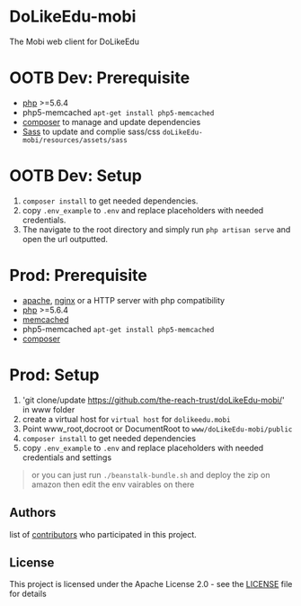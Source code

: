  DoLikeEdu-mobi
======
The Mobi web client for DoLikeEdu

OOTB Dev: Prerequisite
======
- [php] >=5.6.4
- php5-memcached `apt-get install php5-memcached`
- [composer] to manage and update dependencies
- [Sass] to update and complie sass/css `doLikeEdu-mobi/resources/assets/sass`

OOTB Dev: Setup
======
1. `composer install` to get needed dependencies.
2. copy `.env_example` to `.env` and replace placeholders with needed credentials.
3. The navigate to the root directory and simply run `php artisan serve` and open the url outputted.

Prod: Prerequisite
======
- [apache], [nginx] or a HTTP server with php compatibility
- [php] >=5.6.4
- [memcached]
- php5-memcached `apt-get install php5-memcached`
- [composer]

Prod: Setup
======
1. 'git clone/update https://github.com/the-reach-trust/doLikeEdu-mobi/' in www folder
2. create a virtual host for `virtual host` for `dolikeedu.mobi`
3. Point www_root,docroot or DocumentRoot to `www/doLikeEdu-mobi/public`
4. `composer install` to get needed dependencies
5. copy `.env_example` to `.env` and replace placeholders with needed credentials and settings
> or you can just run `./beanstalk-bundle.sh` and deploy the zip on amazon
then edit the env vairables on there

## Authors
list of [contributors](https://github.com/the-reach-trust/doLikeEdu-mobi/graphs/contributors) who participated in this project.

## License

This project is licensed under the Apache License 2.0 - see the [LICENSE](LICENSE) file for details

[composer]: <https://getcomposer.org/>
[php]: <http://php.net/releases/5_6_4.php>
[apache]: <https://httpd.apache.org/>
[nginx]: <https://www.nginx.com>
[memcached]: <https://memcached.org/>
[Sass]: <https://sass-lang.com/>
